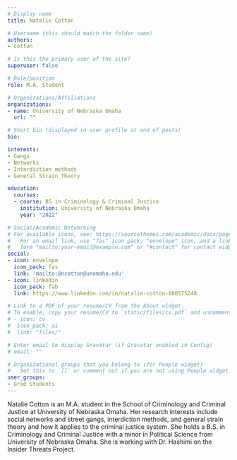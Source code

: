 ```yaml
---
# Display name
title: Natalie Cotton

# Username (this should match the folder name)
authors:
- cotton

# Is this the primary user of the site?
superuser: false

# Role/position
role: M.A. Student

# Organizations/Affiliations
organizations:
- name: University of Nebraska Omaha
  url: ""

# Short bio (displayed in user profile at end of posts)
bio: 

interests:
- Gangs
- Networks
- Interdiction methods
- General Strain Theory

education:
  courses:
  - course: BS in Criminology & Criminal Justice
    institution: University of Nebraska Omaha
    year: "2022"

# Social/Academic Networking
# For available icons, see: https://sourcethemes.com/academic/docs/page-builder/#icons
#   For an email link, use "fas" icon pack, "envelope" icon, and a link in the
#   form "mailto:your-email@example.com" or "#contact" for contact widget.
social:
- icon: envelope
  icon_pack: fas
  link: 'mailto:@ncotton@unomaha.edu'
- icon: linkedin
  icon_pack: fab
  link: https://www.linkedin.com/in/natalie-cotton-800575248

# Link to a PDF of your resume/CV from the About widget.
# To enable, copy your resume/CV to `static/files/cv.pdf` and uncomment the lines below.
# - icon: cv
#  icon_pack: ai
#  link: "files/"

# Enter email to display Gravatar (if Gravatar enabled in Config)
# email: ""

# Organizational groups that you belong to (for People widget)
#   Set this to `[]` or comment out if you are not using People widget.
user_groups:
- Grad Students
---
```


Natalie Cotton is an M.A. student in the School of Criminology and Criminal Justice at University of Nebraska Omaha. Her research interests include social networks and street gangs, interdiction methods, and general strain theory and how it applies to the criminal justice system. She holds a B.S. in Criminology and Criminal Justice with a minor in Political Science from University of Nebraska Omaha. She is working with Dr. Hashimi on the Insider Threats Project.
